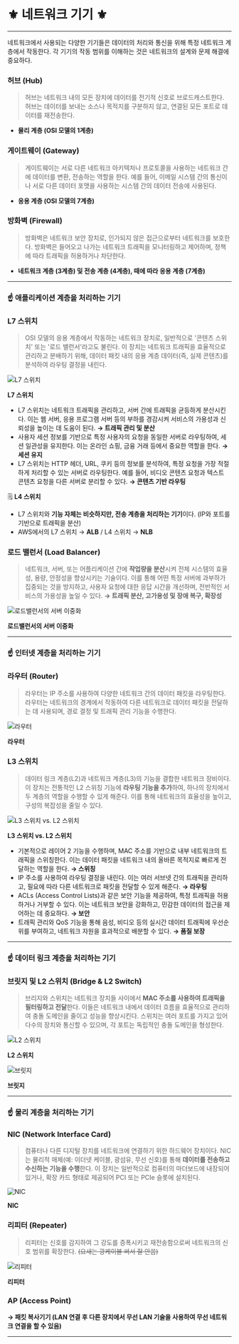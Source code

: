 # ⚜️ 네트워크 기기 ⚜️

---

네트워크에서 사용되는 다양한 기기들은 데이터의 처리와 통신을 위해 특정 네트워크 계층에서 작동한다. 각 기기의 작동 범위를 이해하는 것은 네트워크의 설계와 문제 해결에 중요하다.

### 허브 (Hub)

> 허브는 네트워크 내의 모든 장치에 데이터를 전기적 신호로 브로드캐스트한다. 허브는 데이터를 보내는 소스나 목적지를 구분하지 않고, 연결된 모든 포트로 데이터를 재전송한다.
>
- **물리 계층 (OSI 모델의 1계층)**

### 게이트웨이 (Gateway)

> 게이트웨이는 서로 다른 네트워크 아키텍처나 프로토콜을 사용하는 네트워크 간에 데이터를 변환, 전송하는 역할을 한다. 예를 들어, 이메일 시스템 간의 통신이나 서로 다른 데이터 포맷을 사용하는 시스템 간의 데이터 전송에 사용된다.
>
- **응용 계층 (OSI 모델의 7계층)**

### 방화벽 (Firewall)

> 방화벽은 네트워크 보안 장치로, 인가되지 않은 접근으로부터 네트워크를 보호한다. 방화벽은 들어오고 나가는 네트워크 트래픽을 모니터링하고 제어하며, 정책에 따라 트래픽을 허용하거나 차단한다.
>
- **네트워크 계층 (3계층) 및 전송 계층 (4계층), 때에 따라 응용 계층 (7계층)**

---


### ☝ **애플리케이션 계층을 처리하는 기기**



### L7 스위치

> OSI 모델의 응용 계층에서 작동하는 네트워크 장치로, 일반적으로 '콘텐츠 스위치' 또는 '로드 밸런서'라고도 불린다. 이 장치는 네트워크 트래픽을 효율적으로 관리하고 분배하기 위해, 데이터 패킷 내의 응용 계층 데이터(즉, 실제 콘텐츠)를 분석하여 라우팅 결정을 내린다.
>

![**L7 스위치**](참고자료/네트워크_기기/Untitled.png)

**L7 스위치**

- L7 스위치는 네트워크 트래픽을 관리하고, 서버 간에 트래픽을 균등하게 분산시킨다. 이는 웹 서버, 응용 프로그램 서버 등의 부하를 경감시켜 서비스의 가용성과 신뢰성을 높이는 데 도움이 된다. **→ 트래픽 관리 및 분산**
- 사용자 세션 정보를 기반으로 특정 사용자의 요청을 동일한 서버로 라우팅하여, 세션 일관성을 유지한다. 이는 온라인 쇼핑, 금융 거래 등에서 중요한 역할을 한다. **→ 세션 유지**
- L7 스위치는 HTTP 헤더, URL, 쿠키 등의 정보를 분석하여, 특정 요청을 가장 적절하게 처리할 수 있는 서버로 라우팅한다. 예를 들어, 비디오 콘텐츠 요청과 텍스트 콘텐츠 요청을 다른 서버로 분리할 수 있다. **→ 콘텐츠 기반 라우팅**


🗒️ **L4 스위치**

- L7 스위치와 **기능 자체는 비슷하지만, 전송 계층을 처리하는 기기**이다. (IP와 포트를 기반으로 트래픽을 분산)
- AWS에서의 L7 스위치 → **ALB** / L4 스위치 → **NLB**


### 로드 밸런서 (Load Balancer)

> 네트워크, 서버, 또는 어플리케이션 간에 **작업량을 분산**시켜 전체 시스템의 효율성, 용량, 안정성을 향상시키는 기술이다. 이를 통해 어떤 특정 서버에 과부하가 집중되는 것을 방지하고, 사용자 요청에 대한 응답 시간을 개선하며, 전반적인 서비스의 가용성을 높일 수 있다. **→ 트래픽 분산, 고가용성 및 장애 복구, 확장성**
>

![**로드밸런서의 서버 이중화**](참고자료/네트워크_기기/Untitled%201.png)

**로드밸런서의 서버 이중화**

---


### ☝ **인터넷 계층을 처리하는 기기**



### 라우터 (Router)

> 라우터는 IP 주소를 사용하여 다양한 네트워크 간의 데이터 패킷을 라우팅한다. 라우터는 네트워크의 경계에서 작동하여 다른 네트워크로 데이터 패킷을 전달하는 데 사용되며, 경로 결정 및 트래픽 관리 기능을 수행한다.
>

![**라우터**](참고자료/네트워크_기기/Untitled%202.png)

**라우터**

### L3 스위치

> 데이터 링크 계층(L2)과 네트워크 계층(L3)의 기능을 결합한 네트워크 장비이다. 이 장치는 전통적인 L2 스위칭 기능에 **라우팅 기능을 추가**하여, 하나의 장치에서 두 계층의 역할을 수행할 수 있게 해준다. 이를 통해 네트워크의 효율성을 높이고, 구성의 복잡성을 줄일 수 있다.
>

![**L3 스위치 vs. L2 스위치**](참고자료/네트워크_기기/Untitled%203.png)

**L3 스위치 vs. L2 스위치**

- 기본적으로 레이어 2 기능을 수행하며, MAC 주소를 기반으로 내부 네트워크의 트래픽을 스위칭한다. 이는 데이터 패킷을 네트워크 내의 올바른 목적지로 빠르게 전달하는 역할을 한다. **→ 스위칭**
- IP 주소를 사용하여 라우팅 결정을 내린다. 이는 여러 서브넷 간의 트래픽을 관리하고, 필요에 따라 다른 네트워크로 패킷을 전달할 수 있게 해준다. **→ 라우팅**
- ACLs (Access Control Lists)과 같은 보안 기능을 제공하여, 특정 트래픽을 허용하거나 거부할 수 있다. 이는 네트워크 보안을 강화하고, 민감한 데이터의 접근을 제어하는 데 중요하다. **→ 보안**
- 트래픽 관리와 QoS 기능을 통해 음성, 비디오 등의 실시간 데이터 트래픽에 우선순위를 부여하고, 네트워크 자원을 효과적으로 배분할 수 있다. **→ 품질 보장**

---


### ☝ **데이터 링크 계층을 처리하는 기기**



### 브릿지 및 L2 스위치 (Bridge & L2 Switch)

> 브리지와 스위치는 네트워크 장치들 사이에서 **MAC 주소를 사용하여 트래픽을 필터링하고 전달**한다. 이들은 네트워크 내에서 데이터 흐름을 효율적으로 관리하여 충돌 도메인을 줄이고 성능을 향상시킨다. 스위치는 여러 포트를 가지고 있어 다수의 장치와 통신할 수 있으며, 각 포트는 독립적인 충돌 도메인을 형성한다.
>

![**L2 스위치**](참고자료/네트워크_기기/Untitled%204.png)

**L2 스위치**

![**브릿지**](참고자료/네트워크_기기/Untitled%205.png)

**브릿지**

---


### ☝ **물리 계층을 처리하는 기기**



### NIC (Network Interface Card)

> 컴퓨터나 다른 디지털 장치를 네트워크에 연결하기 위한 하드웨어 장치이다. NIC는 물리적 매체(예: 이더넷 케이블, 광섬유, 무선 신호)를 통해 **데이터를 전송하고 수신하는 기능을 수행**한다. 이 장치는 일반적으로 컴퓨터의 마더보드에 내장되어 있거나, 확장 카드 형태로 제공되어 PCI 또는 PCIe 슬롯에 설치된다.
>

![**NIC**](참고자료/네트워크_기기/Untitled%206.png)

**NIC**

### 리피터 (Repeater)

> 리피터는 신호를 감지하여 그 강도를 증폭시키고 재전송함으로써 네트워크의 신호 범위를 확장한다.
~~(요새는 광케이블 써서 잘 안씀)~~
>

![**리피터**](참고자료/네트워크_기기/Untitled%207.png)

**리피터**

### AP (Access Point)

**→ 패킷 복사기기 (LAN 연결 후 다른 장치에서 무선 LAN 기술을 사용하여 무선 네트워크 연결을 할 수 있음)**

---